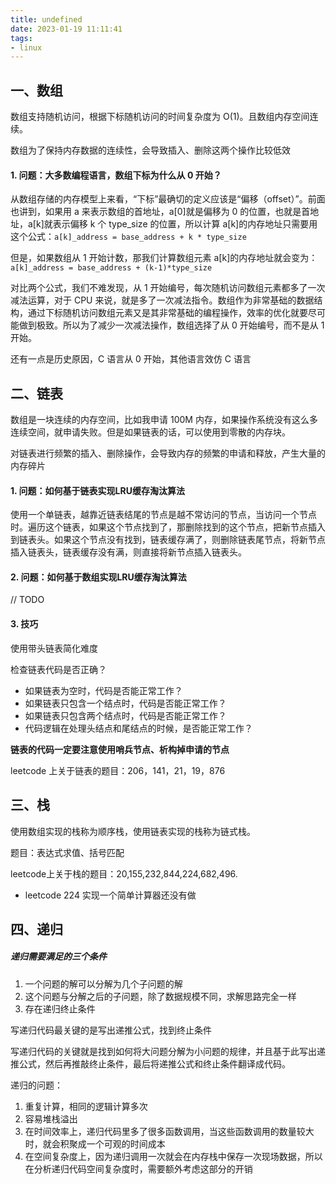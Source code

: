```yaml
---
title: undefined
date: 2023-01-19 11:11:41
tags:
- linux
---
```


## 一、数组

数组支持随机访问，根据下标随机访问的时间复杂度为 O(1)。且数组内存空间连续。

数组为了保持内存数据的连续性，会导致插入、删除这两个操作比较低效

#### 1. 问题：大多数编程语言，数组下标为什么从 0 开始？

从数组存储的内存模型上来看，“下标”最确切的定义应该是“偏移（offset）”。前面也讲到，如果用 a 来表示数组的首地址，a[0]就是偏移为 0 的位置，也就是首地址，a[k]就表示偏移 k 个 type_size 的位置，所以计算 a[k]的内存地址只需要用这个公式：`a[k]_address = base_address + k * type_size` 

但是，如果数组从 1 开始计数，那我们计算数组元素 a[k]的内存地址就会变为：` a[k]_address = base_address + (k-1)*type_size `

对比两个公式，我们不难发现，从 1 开始编号，每次随机访问数组元素都多了一次减法运算，对于 CPU 来说，就是多了一次减法指令。数组作为非常基础的数据结构，通过下标随机访问数组元素又是其非常基础的编程操作，效率的优化就要尽可能做到极致。所以为了减少一次减法操作，数组选择了从 0 开始编号，而不是从 1 开始。

还有一点是历史原因，C 语言从 0 开始，其他语言效仿 C 语言

## 二、链表

数组是一块连续的内存空间，比如我申请 100M 内存，如果操作系统没有这么多连续空间，就申请失败。但是如果链表的话，可以使用到零散的内存块。

对链表进行频繁的插入、删除操作，会导致内存的频繁的申请和释放，产生大量的内存碎片

#### 1. 问题：如何基于链表实现LRU缓存淘汰算法

使用一个单链表，越靠近链表结尾的节点是越不常访问的节点，当访问一个节点时。遍历这个链表，如果这个节点找到了，那删除找到的这个节点，把新节点插入到链表头。如果这个节点没有找到，链表缓存满了，则删除链表尾节点，将新节点插入链表头，链表缓存没有满，则直接将新节点插入链表头。

#### 2. 问题：如何基于数组实现LRU缓存淘汰算法

// TODO 

#### 3. 技巧

使用带头链表简化难度

检查链表代码是否正确？

- 如果链表为空时，代码是否能正常工作？
- 如果链表只包含一个结点时，代码是否能正常工作？
- 如果链表只包含两个结点时，代码是否能正常工作？
- 代码逻辑在处理头结点和尾结点的时候，是否能正常工作？

**链表的代码一定要注意使用哨兵节点、析构掉申请的节点**

leetcode 上关于链表的题目：206，141，21，19，876

## 三、栈

使用数组实现的栈称为顺序栈，使用链表实现的栈称为链式栈。

题目：表达式求值、括号匹配

leetcode上关于栈的题目：20,155,232,844,224,682,496.

- leetcode 224 实现一个简单计算器还没有做

## 四、递归

##### 递归需要满足的三个条件

1. 一个问题的解可以分解为几个子问题的解
2. 这个问题与分解之后的子问题，除了数据规模不同，求解思路完全一样
3. 存在递归终止条件

写递归代码最关键的是写出递推公式，找到终止条件

写递归代码的关键就是找到如何将大问题分解为小问题的规律，并且基于此写出递推公式，然后再推敲终止条件，最后将递推公式和终止条件翻译成代码。

递归的问题：

1. 重复计算，相同的逻辑计算多次
2. 容易堆栈溢出
3. 在时间效率上，递归代码里多了很多函数调用，当这些函数调用的数量较大时，就会积聚成一个可观的时间成本
4. 在空间复杂度上，因为递归调用一次就会在内存栈中保存一次现场数据，所以在分析递归代码空间复杂度时，需要额外考虑这部分的开销

































